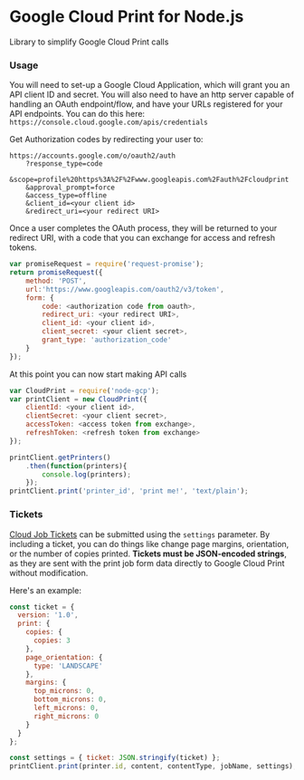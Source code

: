 # Google Cloud Print for Node.js
Library to simplify Google Cloud Print calls

### Usage

You will need to set-up a Google Cloud Application, which will grant you an API client ID
and secret. You will also need to have an http server capable of handling an OAuth endpoint/flow, 
and have your URLs registered for your API endpoints. You can do this here:
`https://console.cloud.google.com/apis/credentials`

Get Authorization codes by redirecting your user to:
```
https://accounts.google.com/o/oauth2/auth
	?response_type=code
	&scope=profile%20https%3A%2F%2Fwww.googleapis.com%2Fauth%2Fcloudprint
	&approval_prompt=force
	&access_type=offline
	&client_id=<your client id>
	&redirect_uri=<your redirect URI>
```

Once a user completes the OAuth process, they will be returned to your redirect URI,
with a code that you can exchange for access and refresh tokens.
```javascript
var promiseRequest = require('request-promise');
return promiseRequest({
	method: 'POST',
	url:'https://www.googleapis.com/oauth2/v3/token',
	form: {
		code: <authorization code from oauth>,
		redirect_uri: <your redirect URI>,
		client_id: <your client id>,
		client_secret: <your client secret>,
		grant_type: 'authorization_code'
	}
});
```
At this point you can now start making API calls
```javascript
var CloudPrint = require('node-gcp');
var printClient = new CloudPrint({
	clientId: <your client id>,
	clientSecret: <your client secret>,
	accessToken: <access token from exchange>,
	refreshToken: <refresh token from exchange>
});

printClient.getPrinters()
	.then(function(printers){
	 	console.log(printers);
	});
printClient.print('printer_id', 'print me!', 'text/plain');
```

### Tickets
[Cloud Job Tickets](https://developers.google.com/cloud-print/docs/cdd#cjt) can be submitted using the `settings` parameter. By including a ticket, you can do things like change page margins, orientation, or the number of copies printed. **Tickets must be JSON-encoded strings**, as they are sent with the print job form data directly to Google Cloud Print without modification.

Here's an example:
```javascript
const ticket = {
  version: '1.0',
  print: {
    copies: {
      copies: 3
    },
    page_orientation: {
      type: 'LANDSCAPE'
    },
    margins: {
      top_microns: 0,
      bottom_microns: 0,
      left_microns: 0,
      right_microns: 0
    }
  }
};

const settings = { ticket: JSON.stringify(ticket) };
printClient.print(printer.id, content, contentType, jobName, settings);
```
